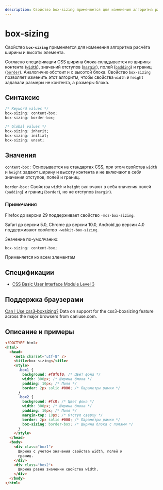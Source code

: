 ```yaml
---
description: Свойство box-sizing применяется для изменения алгоритма расчёта ширины и высоты элемента
---
```


# box-sizing

Свойство **`box-sizing`** применяется для изменения алгоритма расчёта ширины и высоты элемента.

Согласно спецификации CSS ширина блока складывается из ширины контента ([`width`](width.md)), значений отступов ([`margin`](margin.md)), полей ([`padding`](padding.md)) и границ ([`border`](border.md)). Аналогично обстоит и с высотой блока. Свойство `box-sizing` позволяет изменить этот алгоритм, чтобы свойства `width` и `height` задавали размеры не контента, а размеры блока.

## Синтаксис

```css
/* Keyword values */
box-sizing: content-box;
box-sizing: border-box;

/* Global values */
box-sizing: inherit;
box-sizing: initial;
box-sizing: unset;
```

## Значения

`content-box`
: Основывается на стандартах CSS, при этом свойства `width` и `height` задают ширину и высоту контента и не включают в себя значения отступов, полей и границ.

`border-box`
: Свойства `width` и `height` включают в себя значения полей (`padding`) и границ (`border`), но не отступов (`margin`).

### Примечания

Firefox до версии 29 поддерживает свойство `-moz-box-sizing`.

Safari до версии 5.0, Chrome до версии 10.0, Android до версии 4.0 поддерживают свойство `-webkit-box-sizing`.

Значение по-умолчанию:

```css
box-sizing: content-box;
```

Применяется ко всем элементам

## Спецификации

- [CSS Basic User Interface Module Level 3](http://dev.w3.org/csswg/css3-ui/#box-sizing)

## Поддержка браузерами

<p class="ciu_embed" data-feature="css3-boxsizing" data-periods="future_1,current,past_1,past_2">
  <a href="http://caniuse.com/#feat=css3-boxsizing">Can I Use css3-boxsizing?</a> Data on support for the css3-boxsizing feature across the major browsers from caniuse.com.
</p>

## Описание и примеры

```html
<!DOCTYPE html>
<html>
  <head>
    <meta charset="utf-8" />
    <title>box-sizing</title>
    <style>
      .box1 {
        background: #f0f0f0; /* Цвет фона */
        width: 300px; /* Ширина блока */
        padding: 10px; /* Поля */
        border: 2px solid #000; /* Параметры рамки */
      }
      .box2 {
        background: #fc0; /* Цвет фона */
        width: 300px; /* Ширина блока */
        padding: 10px; /* Поля */
        margin-top: 10px; /* Отступ сверху */
        border: 2px solid #000; /* Параметры рамки */
        box-sizing: border-box; /* Ширина блока с полями */
      }
    </style>
  </head>
  <body>
    <div class="box1">
      Ширина с учетом значения свойства width, полей и
      границ.
    </div>
    <div class="box2">
      Ширина равна значению свойства width.
    </div>
  </body>
</html>
```
